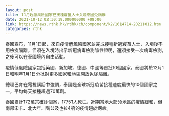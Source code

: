 ```yaml
---
layout: post
title: 11月起低風險國家已接種疫苗人士入境泰國免隔離
date: 2021-10-12 02:30:19.000000000 +08:00
link: https://news.rthk.hk/rthk/ch/component/k2/1614714-20211012.htm
categories: rthk
---
```


泰國宣布，11月1日起，來自疫情低風險國家並完成接種新冠疫苗人士，入境後不用檢疫隔離，但須在入境時出示新冠病毒檢測陰性證明，還須接受一次病毒檢測，之後可以在泰國境內自由活動。

疫情低風險國家包括英國、新加坡、德國、中國等首批10個國家。泰國將於12月1日和明年1月1日分批對更多國家和地區開放免除隔離。

總理巴育在電視講話中強調，泰國是全球新冠疫苗接種速度最快的10個國家之一，平均每天接種超過70萬劑。

泰國累計172萬宗確診個案，17751人死亡。近期當地大部分地區的疫情緩和，但南部宋卡、北大年、陶公及也拉4府的疫情趨於嚴峻。
